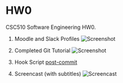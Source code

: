 # HW0
CSC510 Software Engineering HW0.

1) Moodle and Slack Profiles
![Screenshot](https://raw.github.ncsu.edu/ssrivas8/HW0/master/Moodle%26Slack.PNG?token=AAAX2LbeWjNi6fwIByQNKvPl3Vy8dJ9Iks5ZpNqfwA%3D%3D)

2) Completed Git Tutorial
![Screenshot](https://raw.github.ncsu.edu/ssrivas8/HW0/master/LearningGit.PNG?token=AAAX2GyEfhqvbtyTeirbwK7OhCDiP826ks5ZpNrGwA%3D%3D)

3) Hook Script
[post-commit](https://github.ncsu.edu/ssrivas8/HW0/blob/master/post-commit)

4) Screencast (with subtitles)
![![Screencast](https://www.youtube.com/watch?v=ertyrY9tdd0/0.jpg)](https://www.youtube.com/watch?v=ertyrY9tdd0)
